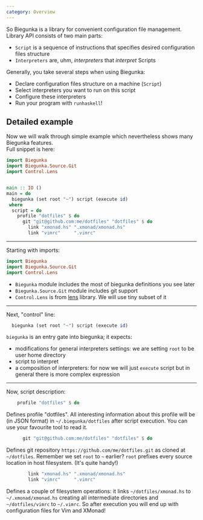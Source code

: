 ```yaml
---
category: Overview
---
```


So Biegunka is a library for convenient configuration file management.  
Library API consists of two main parts:

 * `Script` is a sequence of instructions that specifies desired configuration files structure
 * `Interpreters` are, uhm, *interpreters* that *interpret* Scripts

Generally, you take several steps when using Biegunka:

 * Declare configuration files structure on a machine (`Script`)
 * Select interpreters you want to run on this script
 * Configure these interpreters
 * Run your program with `runhaskell`!

## Detailed example

Now we will walk through simple example which nevertheless shows many Biegunka features.  
Full snippet is here:

```haskell
import Biegunka
import Biegunka.Source.Git
import Control.Lens


main :: IO ()
main = do
  biegunka (set root "~") script (execute id)
 where
  script = do
    profile "dotfiles" $ do
      git "git@github.com:me/dotfiles" "dotfiles" $ do
        link "xmonad.hs" ".xmonad/xmonad.hs"
        link "vimrc"     ".vimrc"
```

---

Starting with imports:

```haskell
import Biegunka
import Biegunka.Source.Git
import Control.Lens
```

 * `Biegunka` module includes the most of biegunka definitions you see later
 * `Biegunka.Source.Git` module includes git support
 * `Control.Lens` is from [lens][0] library. We will use tiny subset of it

---

Next, "control" line:

```haskell
  biegunka (set root "~") script (execute id)
```

`biegunka` is an entry gate into biegunka; it expects:

 * modifications for general interpreters settings: we are setting `root` to be user home directory
 * script to interpret
 * a composition of interpreters: for now we will just `execute` script but in general there is more complex expression

---

Now, script description:

```haskell
    profile "dotfiles" $ do
```

Defines profile "dotfiles". All interesting information about this profile will
be (in JSON format) in `~/.biegunka/dotfiles` after script execution. You can use your favourite tool to read it.

```haskell
      git "git@github.com:me/dotfiles" "dotfiles" $ do
```

Defines git repository `https://github.com/me/dotfiles.git` as cloned at `~/dotfiles`.
Remember we set `root` to `~` earlier? `root` prefixes every source location in host filesystem. (It's quite handy!)

```haskell
        link "xmonad.hs" ".xmonad/xmonad.hs"
        link "vimrc"     ".vimrc"
```

Defines a couple of filesystem operations: it links `~/dotfiles/xmonad.hs` to `~/.xmonad/xmonad.hs` creating all
intermediate directories and `~/dotfiles/vimrc` to `~/.vimrc`. So after execution you will end up with configuration files
for Vim and XMonad!

  [0]: https://github.com/ekmett/lens
